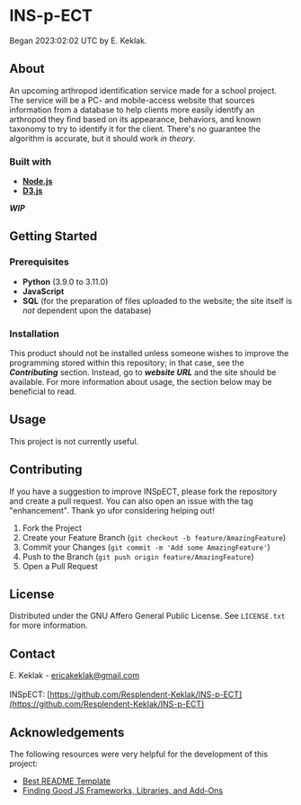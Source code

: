 # INS-p-ECT
Began 2023:02:02 UTC by E. Keklak.

## About
An upcoming arthropod identification service made for a school project. The service will be a PC- and mobile-access website that sources information from a database to help clients more easily identify an arthropod they find based on its appearance, behaviors, and known taxonomy to try to identify it for the client. There's no guarantee the algorithm is accurate, but it should work *in theory*.
### Built with
* **[Node.js](https://nodejs.org/en/)**
* **[D3.js](https://d3js.org)**

***WIP***
## Getting Started
### Prerequisites
* **Python** (3.9.0 to 3.11.0)
* **JavaScript**
* **SQL** (for the preparation of files uploaded to the website; the site itself is *not* dependent upon the database)

### Installation
This product should not be installed unless someone wishes to improve the programming stored within this repository; in that case, see the ***Contributing*** section. Instead, go to ***website URL*** and the site should be available. For more information about usage, the section below may be beneficial to read.
## Usage
This project is not currently useful.
## Contributing
If you have a suggestion to improve INSpECT, please fork the repository and create a pull request. You can also open an issue with the tag "enhancement". Thank yo ufor considering helping out!

1. Fork the Project
2. Create your Feature Branch (`git checkout -b feature/AmazingFeature`)
3. Commit your Changes (`git commit -m 'Add some AmazingFeature'`)
4. Push to the Branch (`git push origin feature/AmazingFeature`)
5. Open a Pull Request
## License
Distributed under the GNU Affero General Public License. See `LICENSE.txt` for more information.
## Contact
E. Keklak - ericakeklak@gmail.com<br><br>INSpECT: [https://github.com/Resplendent-Keklak/INS-p-ECT](https://github.com/Resplendent-Keklak/INS-p-ECT)
## Acknowledgements
The following resources were very helpful for the development of this project:
 - [Best README Template](https://github.com/othneildrew/Best-README-Template)
 - [Finding Good JS Frameworks, Libraries, and Add-Ons](https://newrelic.com/blog/best-practices/best-javascript-libraries-frameworks)
